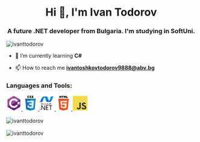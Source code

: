 <h1 align="center">Hi 👋, I'm Ivan Todorov</h1>
<h3 align="center">A future .NET developer from Bulgaria. I'm studying in SoftUni.</h3>

<p align="left"> <img src="https://komarev.com/ghpvc/?username=ivanttodorov&label=Profile%20views&color=0e75b6&style=flat" alt="ivanttodorov" /> </p>

- 🌱 I’m currently learning **C#**

- 📫 How to reach me **ivantoshkovtodorov9888@abv.bg**

<p align="left">
</p>

<h3 align="left">Languages and Tools:</h3>
<p align="left"> <a href="https://www.w3schools.com/cs/" target="_blank" rel="noreferrer"> <img src="https://raw.githubusercontent.com/devicons/devicon/master/icons/csharp/csharp-original.svg" alt="csharp" width="40" height="40"/> </a> <a href="https://www.w3schools.com/css/" target="_blank" rel="noreferrer"> <img src="https://raw.githubusercontent.com/devicons/devicon/master/icons/css3/css3-original-wordmark.svg" alt="css3" width="40" height="40"/> </a> <a href="https://dotnet.microsoft.com/" target="_blank" rel="noreferrer"> <img src="https://raw.githubusercontent.com/devicons/devicon/master/icons/dot-net/dot-net-original-wordmark.svg" alt="dotnet" width="40" height="40"/> </a> <a href="https://www.w3.org/html/" target="_blank" rel="noreferrer"> <img src="https://raw.githubusercontent.com/devicons/devicon/master/icons/html5/html5-original-wordmark.svg" alt="html5" width="40" height="40"/> </a> <a href="https://developer.mozilla.org/en-US/docs/Web/JavaScript" target="_blank" rel="noreferrer"> <img src="https://raw.githubusercontent.com/devicons/devicon/master/icons/javascript/javascript-original.svg" alt="javascript" width="40" height="40"/> </a> </p>

<p><img align="center" src="https://github-readme-stats.vercel.app/api/top-langs?username=ivanttodorov&show_icons=true&locale=en&layout=compact" alt="ivanttodorov" /></p>

<p><img align="center" src="https://github-readme-streak-stats.herokuapp.com/?user=ivanttodorov&" alt="ivanttodorov" /></p>
